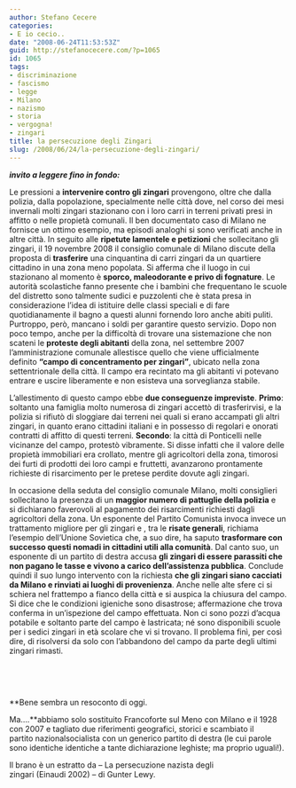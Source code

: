 ```yaml
---
author: Stefano Cecere
categories:
- E io cecio..
date: "2008-06-24T11:53:53Z"
guid: http://stefanocecere.com/?p=1065
id: 1065
tags:
- discriminazione
- fascismo
- legge
- Milano
- nazismo
- storia
- vergogna!
- zingari
title: la persecuzione degli Zingari
slug: /2008/06/24/la-persecuzione-degli-zingari/
---
```


_**invito a leggere fino in fondo:**_

Le pressioni a **intervenire contro gli zingari** provengono, oltre che dalla polizia, dalla popolazione, specialmente nelle città dove, nel corso dei mesi invernali molti zingari stazionano con i loro carri in terreni privati presi in affitto o nelle propietà comunali. Il ben documentato caso di Milano ne fornisce un ottimo esempio, ma episodi analoghi si sono verificati anche in altre città. In seguito alle **ripetute lamentele e petizioni** che sollecitano gli zingari, il 19 novembre 2008 il consiglio comunale di Milano discute della proposta di **trasferire** una cinquantina di carri zingari da un quartiere cittadino in una zona meno popolata. Si afferma che il luogo in cui stazionano al momento è **sporco, maleodorante e privo di fognature**. Le autorità scolastiche fanno presente che i bambini che frequentano le scuole del distretto sono talmente sudici e puzzolenti che è stata presa in considerazione l&#8217;idea di istituire delle classi speciali e di fare quotidianamente il bagno a questi alunni fornendo loro anche abiti puliti. Purtroppo, però, mancano i soldi per garantire questo servizio. Dopo non poco tempo, anche per la difficoltà di trovare una sistemazione che non scateni le **proteste degli abitanti** della zona, nel settembre 2007 l&#8217;amministrazione comunale allestisce quello che viene ufficialmente definito **&#8220;campo di concentramento per zingari&#8221;**, ubicato nella zona settentrionale della città. Il campo era recintato ma gli abitanti vi potevano entrare e uscire liberamente e non esisteva una sorveglianza stabile.

L&#8217;allestimento di questo campo ebbe **due conseguenze impreviste**. **Primo**: soltanto una famiglia molto numerosa di zingari accettò di trasferirvisi, e la polizia si rifiutò di sloggiare dai terreni nei quali si erano accampati gli altri zingari, in quanto erano cittadini italiani e in possesso di regolari e onorati contratti di affitto di questi terreni. **Secondo**: la città di Ponticelli nelle vicinanze del campo, protestò vibramente. Si disse infatti che il valore delle propietà immobiliari era crollato, mentre gli agricoltori della zona, timorosi dei furti di prodotti dei loro campi e fruttetti, avanzarono prontamente richieste di risarcimento per le pretese perdite dovute agli zingari.

In occasione della seduta del consiglio comunale Milano, molti consiglieri sollecitano la presenza di un **maggior numero di pattuglie della polizia** e si dichiarano faverovoli al pagamento dei risarcimenti richiesti dagli agricoltori della zona. Un esponente del Partito Comunista invoca invece un trattamento migliore per gli zingari e , tra le **risate generali**, richiama l&#8217;esempio dell&#8217;Unione Sovietica che, a suo dire, ha saputo **trasformare con successo questi nomadi in cittadini utili alla comunità**. Dal canto suo, un esponente di un partito di destra accusa **gli zingari di essere parassiti che non pagano le tasse e vivono a carico dell&#8217;assistenza pubblica**. Conclude quindi il suo lungo intervento con la richiesta **che gli zingari siano cacciati da Milano e rinviati ai luoghi di provenienza**. Anche nelle alte sfere ci si schiera nel frattempo a fianco della città e si auspica la chiusura del campo. Si dice che le condizioni igieniche sono disastrose; affermazione che trova conferma in un&#8217;ispezione del campo effettuata. Non ci sono pozzi d&#8217;acqua potabile e soltanto parte del campo è lastricata; né sono disponibili scuole per i sedici zingari in età scolare che vi si trovano. Il problema finì, per così dire, di risolversi da solo con l&#8217;abbandono del campo da parte degli ultimi zingari rimasti.
  
 
  
 
  
**Bene sembra un resoconto di oggi. 
  
Ma&#8230;.**abbiamo solo sostituito Francoforte sul Meno con Milano e il 1928 con 2007 e tagliato due riferimenti geografici, storici e scambiato il partito nazionalsocialista con un generico partito di destra (le cui parole sono identiche identiche a tante dichiarazione leghiste; ma proprio uguali!). 

Il brano è un estratto da &#8211; La persecuzione nazista degli zingari (Einaudi 2002) &#8211; di Gunter Lewy.  